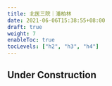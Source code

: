```yaml
---
title: 北医三院｜潘柏林
date: 2021-06-06T15:38:55+08:00
draft: true
weight: 7
enableToc: true
tocLevels: ["h2", "h3", "h4"]
---
```


## Under Construction
